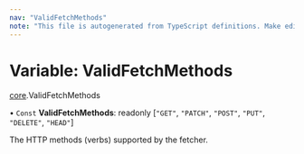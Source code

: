 ```yaml
---
nav: "ValidFetchMethods"
note: "This file is autogenerated from TypeScript definitions. Make edits to the comments in the TypeScript file and then run `make docs` to regenerate this file."
---
```

# Variable: ValidFetchMethods

[core](../modules/core.md).ValidFetchMethods

• `Const` **ValidFetchMethods**: readonly [``"GET"``, ``"PATCH"``, ``"POST"``, ``"PUT"``, ``"DELETE"``, ``"HEAD"``]

The HTTP methods (verbs) supported by the fetcher.
